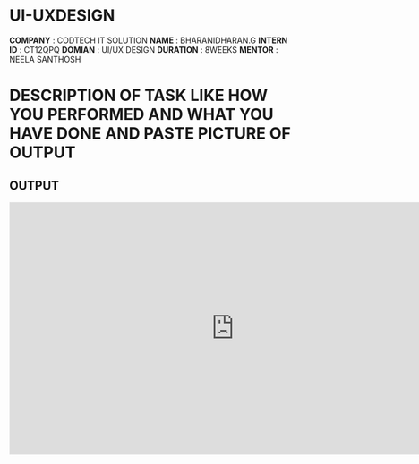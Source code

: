 # UI-UXDESIGN
**COMPANY** : CODTECH IT SOLUTION
**NAME** : BHARANIDHARAN.G
**INTERN ID** : CT12QPQ
**DOMIAN** : UI/UX DESIGN
**DURATION** : 8WEEKS
**MENTOR** : NEELA SANTHOSH
# DESCRIPTION  OF TASK LIKE HOW YOU PERFORMED AND WHAT YOU HAVE DONE AND PASTE PICTURE OF OUTPUT

## OUTPUT
<iframe style="border: 1px solid rgba(0, 0, 0, 0.1);" width="800" height="450" src="https://embed.figma.com/proto/oDjQH9qaMd9Ku8awYSe7J8/Twitter-Redesign%5B1%5D?page-id=0%3A1&node-id=2-20&p=f&viewport=376%2C207%2C0.09&scaling=scale-down&content-scaling=fixed&starting-point-node-id=2%3A2&embed-host=share" allowfullscreen></iframe>
